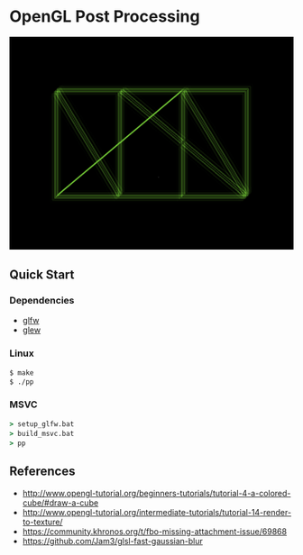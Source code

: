 # OpenGL Post Processing

![](./demo.png)

## Quick Start

### Dependencies

- [glfw](https://www.glfw.org/)
- [glew](http://glew.sourceforge.net/)

### Linux

```console
$ make
$ ./pp
```

### MSVC

```cmd
> setup_glfw.bat
> build_msvc.bat
> pp
```

## References

- http://www.opengl-tutorial.org/beginners-tutorials/tutorial-4-a-colored-cube/#draw-a-cube
- http://www.opengl-tutorial.org/intermediate-tutorials/tutorial-14-render-to-texture/
- https://community.khronos.org/t/fbo-missing-attachment-issue/69868
- https://github.com/Jam3/glsl-fast-gaussian-blur
